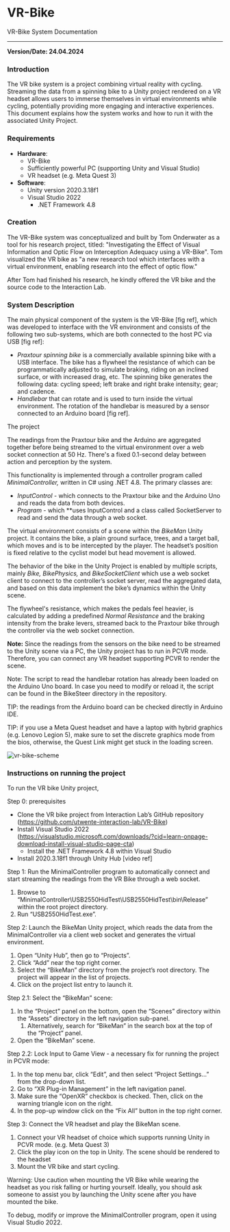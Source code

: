 # VR-Bike

VR-Bike System Documentation

---

**Version/Date: 24.04.2024**

### Introduction

The VR bike system is a project combining virtual reality with cycling. Streaming the data from a spinning bike to a Unity project rendered on a VR headset allows users to immerse themselves in virtual environments while cycling, potentially providing more engaging and interactive experiences. This document explains how the system works and how to run it with the associated Unity Project.

### Requirements

- **Hardware**:
    - VR-Bike
    - Sufficiently powerful PC (supporting Unity and Visual Studio)
    - VR headset (e.g. Meta Quest 3)
- **Software**:
    - Unity version 2020.3.18f1
    - Visual Studio 2022
        - .NET Framework 4.8

### Creation

The VR-Bike system was conceptualized and built by Tom Onderwater as a tool for his research project, titled: "Investigating the Effect of Visual Information and Optic Flow on Interception Adequacy using a VR-Bike". Tom visualized the VR bike as "a new research tool which interfaces with a virtual environment, enabling research into the effect of optic flow."

After Tom had finished his research, he kindly offered the VR bike and the source code to the Interaction Lab.

### System Description

The main physical component of the system is the VR-Bike [fig ref], which was developed to interface with the VR environment and consists of the following two sub-systems, which are both connected to the host PC via USB [fig ref]:

- *Praxtour spinning bike* is a commercially available spinning bike with a USB interface. The bike has a flywheel the resistance of which can be programmatically adjusted to simulate braking, riding on an inclined surface, or with increased drag, etc. The spinning bike generates the following data: cycling speed; left brake and right brake intensity; gear; and cadence.
- *Handlebar* that can rotate and is used to turn inside the virtual environment. The rotation of the handlebar is measured by a sensor connected to an Arduino board [fig ref].

The project 

The readings from the Praxtour bike and the Arduino are aggregated together before being streamed to the virtual environment over a web socket connection at 50 Hz. There's a fixed 0.1-second delay between action and perception by the system.

This functionality is implemented through a controller program called *MinimalController,* written in C# using .NET 4.8. The primary classes are:

- *InputControl -* which connects to the Praxtour bike and the Arduino Uno and reads the data from both devices.
- *Program -* which **uses InputControl and a class called SocketServer to read and send the data through a web socket.

The virtual environment consists of a scene within the *BikeMan* Unity project. It contains the bike, a plain ground surface, trees, and a target ball, which moves and is to be intercepted by the player. The headset’s position is fixed relative to the cyclist model but head movement is allowed.

The behavior of the bike in the Unity Project is enabled by multiple scripts, mainly *Bike,* *BikePhysics,* and *BikeSocketClient* which use a web socket client to connect to the controller’s socket server, read the aggregated data, and based on this data implement the bike’s dynamics within the Unity scene.

The flywheel's resistance, which makes the pedals feel heavier, is calculated by adding a predefined *Normal Resistance* and the braking intensity from the brake levers, streamed back to the Praxtour bike through the controller via the web socket connection.

**Note:** Since the readings from the sensors on the bike need to be streamed to the Unity scene via a PC, the Unity project has to run in PCVR mode. Therefore, you can connect any VR headset supporting PCVR to render the scene.

Note: The script to read the handlebar rotation has already been loaded on the Arduino Uno board. In case you need to modify or reload it, the script can be found in the BikeSteer directory in the repository.

TIP: the readings from the Arduino board can be checked directly in Arduino IDE.

TIP: if you use a Meta Quest headset and have a laptop with hybrid graphics (e.g. Lenovo Legion 5), make sure to set the discrete graphics mode from the bios, otherwise, the Quest Link might get stuck in the loading screen.


![vr-bike-scheme](https://github.com/user-attachments/assets/614efb17-4932-4f68-a3f7-12b9b10bfa9d)

### Instructions on running the project

To run the VR bike Unity project,

Step 0: prerequisites

- Clone the VR bike project from Interaction Lab’s GitHub repository (https://github.com/utwente-interaction-lab/VR-Bike)
- Install Visual Studio 2022 (https://visualstudio.microsoft.com/downloads/?cid=learn-onpage-download-install-visual-studio-page-cta)
    - Install the .NET Framework 4.8 within Visual Studio
- Install 2020.3.18f1 through Unity Hub [video ref]

Step 1: Run the MinimalController program to automatically connect and start streaming the readings from the VR Bike through a web socket.

1. Browse to “MinimalController\USB2550HidTest\USB2550HidTest\bin\Release” within the root project directory.
2. Run “USB2550HidTest.exe”.

Step 2: Launch the BikeMan Unity project, which reads the data from the MinimalController via a client web socket and generates the virtual environment.

1. Open “Unity Hub”, then go to “Projects”.
2. Click “Add” near the top right corner.
3. Select the “BikeMan” directory from the project’s root directory. The project will appear in the list of projects.
4. Click on the project list entry to launch it.

Step 2.1: Select the “BikeMan” scene:

1. In the “Project” panel on the bottom, open the “Scenes” directory within the “Assets” directory in the left navigation sub-panel.
    1. Alternatively, search for “BikeMan” in the search box at the top of the “Project” panel.
2. Open the “BikeMan” scene.

Step 2.2: Lock Input to Game View - a necessary fix for running the project in PCVR mode:

1. In the top menu bar, click “Edit”, and then select “Project Settings…” from the drop-down list.
2. Go to “XR Plug-in Management” in the left navigation panel.
3. Make sure the “OpenXR” checkbox is checked. Then, click on the warning triangle icon on the right.
4. In the pop-up window click on the “Fix All” button in the top right corner.

Step 3: Connect the VR headset and play the BikeMan scene.

1. Connect your VR headset of choice which supports running Unity in PCVR mode. (e.g. Meta Quest 3)
2. Click the play icon on the top in Unity. The scene should be rendered to the headset
3. Mount the VR bike and start cycling.

Warning: Use caution when mounting the VR Bike while wearing the headset as you risk falling or hurting yourself. Ideally, you should ask someone to assist you by launching the Unity scene after you have mounted the bike.

To debug, modify or improve the MinimalController program, open it using Visual Studio 2022.
